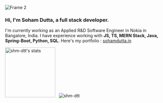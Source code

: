 ![Frame 2](https://github.com/user-attachments/assets/99029881-039d-467d-97d9-258e1541e1c9)

### Hi, I'm Soham Dutta, a full stack developer.

I'm currently working as an Applied R&D Software Engineer in Nokia in Bangalore, India. I have experience working with **JS, TS, MERN Stack, Java, Spring-Boot, Python, SQL**. Here's my portfolio : [sohamdutta.in](https://sohamdutta.in)

<img height="165em" src="https://github-readme-stats.vercel.app/api?username=shm-dtt&show_icons=true&theme=transparent" alt="shm-dtt's stats"/> &nbsp; <img src="https://github-readme-stats.vercel.app/api/top-langs?username=shm-dtt&show_icons=true&locale=en&layout=compact&theme=transparent" alt="shm-dtt" />
